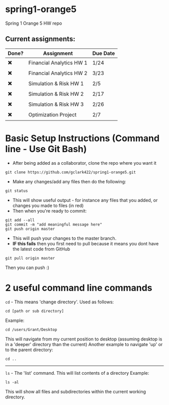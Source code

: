 # spring1-orange5
Spring 1 Orange 5 HW repo

## Current assignments:

| Done?                    | Assignment               | Due Date |
|--------------------------|--------------------------|----------|
| :heavy_multiplication_x: | Financial Analytics HW 1 |   1/24   |
| :heavy_multiplication_x: | Financial Analytics HW 2 |   3/23   |
| :heavy_multiplication_x: | Simulation & Risk HW 1   |   2/5    |
| :heavy_multiplication_x: | Simulation & Risk HW 2   |   2/17   |
| :heavy_multiplication_x: | Simulation & Risk HW 3   |   2/26   |
| :heavy_multiplication_x: | Optimization Project     |   2/7    |



# Basic Setup Instructions (Command line - Use Git Bash)
 - After being added as a collaborator, clone the repo where you want it
 ```
 git clone https://github.com/gclark422/spring1-orange5.git
 ```
 - Make any changes/add any files then do the following:
 ```
 git status
 ```
 - This will show useful output - for instance any files that you added, or changes you made to files (in red)
 - Then when you're ready to commit:
 ```
 git add --all
 git commit -m "add meaningful message here"
 git push origin master
 ```
 - This will push your changes to the master branch.
 - **IF this fails** then you first need to pull because it means you dont have the latest code from GitHub
 ```
 git pull origin master
 ```
 Then you can push :)
 
 # 2 useful command line commands
 `cd` - This means 'change directory'. Used as follows:
 ```
 cd [path or sub directory]
 ```
 Example:
 ```
 cd /users/Grant/Desktop
 ```
 This will navigate from my current position to desktop (assuming desktop is in a 'deeper' directory than the current)
 Another example to navigate 'up' or to the parent directory:
 ```
 cd ..
 ```
 ____
 `ls` - The 'list' command. This will list contents of a directory
 Example:
 ```
 ls -al
 ```
 This will show all files and subdirectories within the current working directory.
